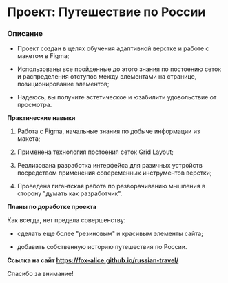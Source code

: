 # Проект: Путешествие по России

### Описание
* Проект создан в целях обучения адаптивной верстке и работе с макетом в Figma;

* Использованы все пройденные до этого знания по постоению сеток и распределения отступов между элементами на странице, позиционирование элементов; 

* Надеюсь, вы получите эстетическое и юзабилити удовольствие от просмотра.

**Практические навыки**

1. Работа с Figma, начальные знания по добыче информации из макета;

2. Применена технология постоения сеток Grid Layout;

3. Реализована разработка интерфейса для разичных устройств посредством применения совеременных 
инструментов верстки;

4. Проведена гигантская работа по разворачиванию мышления в сторону "думать как разработчик". 


**Планы по доработке проекта**

Как всегда, нет предела совершенству:

* сделать еще более "резиновым" и красивым элементы сайта;

* добавить собственную историю путешествия по России.

**Ссылка на сайт https://fox-alice.github.io/russian-travel/**

Спасибо за внимание!
